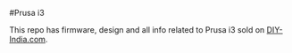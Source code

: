 #Prusa i3 

This repo has firmware, design and all info related to Prusa i3 sold on [DIY-India.com](https://www.DIY-India.com).

 